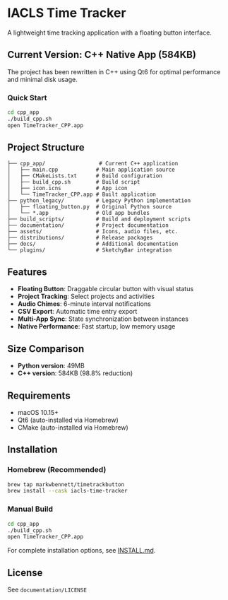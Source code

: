 # IACLS Time Tracker

A lightweight time tracking application with a floating button interface.

## Current Version: C++ Native App (584KB)

The project has been rewritten in C++ using Qt6 for optimal performance and minimal disk usage.

### Quick Start

```bash
cd cpp_app
./build_cpp.sh
open TimeTracker_CPP.app
```

## Project Structure

```
├── cpp_app/                 # Current C++ application
│   ├── main.cpp            # Main application source
│   ├── CMakeLists.txt      # Build configuration
│   ├── build_cpp.sh        # Build script
│   ├── icon.icns           # App icon
│   └── TimeTracker_CPP.app # Built application
├── python_legacy/          # Legacy Python implementation
│   ├── floating_button.py  # Original Python source
│   └── *.app               # Old app bundles
├── build_scripts/          # Build and deployment scripts
├── documentation/          # Project documentation
├── assets/                 # Icons, audio files, etc.
├── distributions/          # Release packages
├── docs/                   # Additional documentation
└── plugins/                # SketchyBar integration
```

## Features

- **Floating Button**: Draggable circular button with visual status
- **Project Tracking**: Select projects and activities
- **Audio Chimes**: 6-minute interval notifications
- **CSV Export**: Automatic time entry export
- **Multi-App Sync**: State synchronization between instances
- **Native Performance**: Fast startup, low memory usage

## Size Comparison

- **Python version**: 49MB
- **C++ version**: 584KB (98.8% reduction)

## Requirements

- macOS 10.15+
- Qt6 (auto-installed via Homebrew)
- CMake (auto-installed via Homebrew)

## Installation

### Homebrew (Recommended)
```bash
brew tap markwbennett/timetrackbutton
brew install --cask iacls-time-tracker
```

### Manual Build
```bash
cd cpp_app
./build_cpp.sh
open TimeTracker_CPP.app
```

For complete installation options, see [INSTALL.md](INSTALL.md).

## License

See `documentation/LICENSE` 